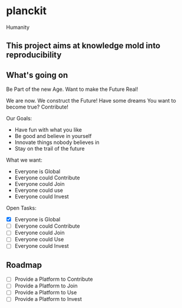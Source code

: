 # planckit
Humanity

## This project aims at knowledge mold into reproducibility
 
##	What's going on

Be Part of the new Age.
Want to make the Future Real!

We are now. We construct the Future!
Have some dreams You want to become true? Contribute!

Our Goals:
-	Have fun with what you like
-	Be good and believe in yourself
-	Innovate things nobody believes in
-	Stay on the trail of the future

What we want:
-	Everyone is Global
-	Everyone could Contribute
-	Everyone could Join
-	Everyone could use
-	Everyone could Invest

Open Tasks:
- [x]	Everyone is Global
- [ ]	Everyone could Contribute
- [ ]	Everyone could Join
- [ ]	Everyone could Use
- [ ]	Everyone could Invest

## Roadmap
- [ ]	Provide a Platform to Contribute
- [ ]	Provide a Platform to Join
- [ ]	Provide a Platform to Use
- [ ]	Provide a Platform to Invest
